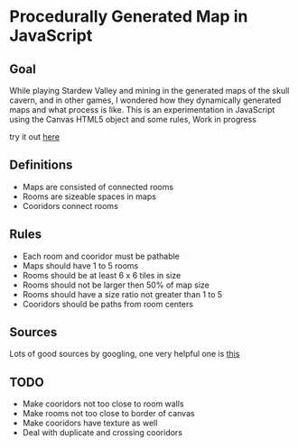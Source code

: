 # Procedurally Generated Map in JavaScript

## Goal
While playing Stardew Valley and mining in the generated maps of the skull cavern, and in other games, I wondered how they dynamically generated maps and what process is like. 
This is an experimentation in JavaScript using the Canvas HTML5 object and some rules, Work in progress

try it out [here](http://firoved.com/github/pgm/)

## Definitions
* Maps are consisted of connected rooms
* Rooms are sizeable spaces in maps
* Cooridors connect rooms

## Rules
* Each room and cooridor must be pathable
* Maps should have 1 to 5 rooms
* Rooms should be at least 6 x 6 tiles in size
* Rooms should not be larger then 50% of map size
* Rooms should have a size ratio not greater than 1 to 5
* Cooridors should be paths from room centers

## Sources
Lots of good sources by googling, one very helpful one is [this](https://gamedevelopment.tutsplus.com/tutorials/create-a-procedurally-generated-dungeon-cave-system--gamedev-10099)


## TODO
* Make cooridors not too close to room walls
* Make rooms not too close to border of canvas
* Make cooridors have texture as well
* Deal with duplicate and crossing cooridors
